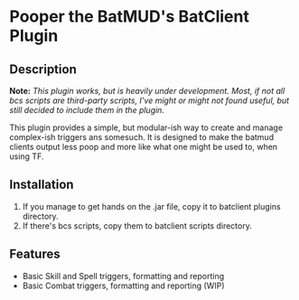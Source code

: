 # Pooper the BatMUD's BatClient Plugin

## Description

**Note:** 
*This plugin works, but is heavily under development.
Most, if not all bcs scripts are third-party scripts, I've might or might not found useful,
but still decided to include them in the plugin.*

This plugin provides a simple, but modular-ish way to create and manage complex-ish triggers ans somesuch.
It is designed to make the batmud clients output less poop and more like what one might be used to, when using TF.


## Installation

1. If you manage to get hands on the .jar file, copy it to batclient plugins directory.
2. If there's bcs scripts, copy them to batclient scripts directory.

## Features
* Basic Skill and Spell triggers, formatting and reporting
* Basic Combat triggers, formatting and reporting (WIP)